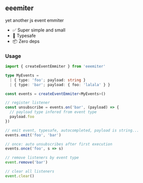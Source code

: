 ## eeemiter

yet another js event emmiter

- ✅ Super simple and small
- 🥳 Typesafe
- 📦 Zero deps

### Usage

```ts
import { createEventEmmiter } from 'eeemiter'

type MyEvents =
  | { type: 'foo'; payload: string }
  | { type: 'bar'; payload: { foo: 'lalala' } }

const events = createEventEmmiter<MyEvents>()

// register listener
const unsubscribe = events.on('bar', (payload) => {
  // payload type infered from event type
  payload.foo
})

// emit event, typesafe, autocompleted, payload is string...
events.emit('foo', 'bar')

// once: auto unsubscribes after first execution
events.once('foo', s => s)

// remove listeners by event type
event.remove('bar')

// clear all listeners
event.clear()
```

